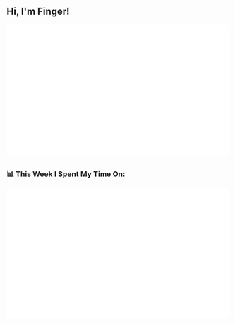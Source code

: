 <h2> Hi, I'm Finger!</h2>

<img align="right" src="https://raw.githubusercontent.com/spianmo/github-stats/master/generated/overview.svg#gh-light-mode-only">

<!-- <img align="right" height="160em" src="https://github-readme-stats-eight-theta.vercel.app/api/top-langs/?username=spianmo&layout=compact&langs_count=8&theme=algolia"/>	 -->
	
```go
package main

type Me struct {
	Name   string
	Job    string
	Code   string
	Skills string
}

func main() {
	me := &Me{
		Name:   "Finger",
		Job:    "Client-side Engineer",
		Code:   "Java, Kotlin, C#, Rust and C++ and Others",
		Skills: "Android, Security, Cross-platform client, NLP, CV, ASR ^o^",
	}
	_ = me
}
```


<h3>📊 This Week I Spent My Time On:</h3>
<img align='right' src="https://raw.githubusercontent.com/spianmo/github-stats/master/generated/languages.svg#gh-light-mode-only">

<!--START_SECTION:waka-->

```txt
Kotlin                 10 hrs 38 mins  ██████████▒░░░░░░░░░░░░░░   40.96 %
Python                 10 hrs 31 mins  ██████████░░░░░░░░░░░░░░░   40.53 %
Java                   2 hrs 4 mins    ██░░░░░░░░░░░░░░░░░░░░░░░   08.01 %
XML                    1 hr 6 mins     █░░░░░░░░░░░░░░░░░░░░░░░░   04.27 %
Text                   43 mins         ▓░░░░░░░░░░░░░░░░░░░░░░░░   02.81 %
```

<!--END_SECTION:waka-->
